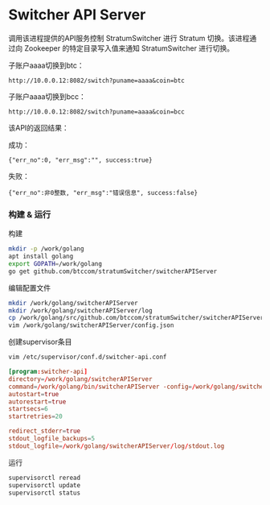 # Switcher API Server

调用该进程提供的API服务控制 StratumSwitcher 进行 Stratum 切换。该进程通过向 Zookeeper 的特定目录写入值来通知 StratumSwitcher 进行切换。


子账户aaaa切换到btc：
```
http://10.0.0.12:8082/switch?puname=aaaa&coin=btc
```

子账户aaaa切换到bcc：
```
http://10.0.0.12:8082/switch?puname=aaaa&coin=bcc
```

该API的返回结果：

成功：
```
{"err_no":0, "err_msg":"", success:true}
```

失败：
```
{"err_no":非0整数, "err_msg":"错误信息", success:false}
```


### 构建 & 运行

构建

```bash
mkdir -p /work/golang
apt install golang
export GOPATH=/work/golang
go get github.com/btccom/stratumSwitcher/switcherAPIServer
```

编辑配置文件

```bash
mkdir /work/golang/switcherAPIServer
mkdir /work/golang/switcherAPIServer/log
cp /work/golang/src/github.com/btccom/stratumSwitcher/switcherAPIServer/config.default.json /work/golang/switcherAPIServer/config.json
vim /work/golang/switcherAPIServer/config.json
```

创建supervisor条目

```bash
vim /etc/supervisor/conf.d/switcher-api.conf
```

```conf
[program:switcher-api]
directory=/work/golang/switcherAPIServer
command=/work/golang/bin/switcherAPIServer -config=/work/golang/switcherAPIServer/config.json -log_dir=/work/golang/switcherAPIServer/log -v 2
autostart=true
autorestart=true
startsecs=6
startretries=20

redirect_stderr=true
stdout_logfile_backups=5
stdout_logfile=/work/golang/switcherAPIServer/log/stdout.log
```

运行

```bash
supervisorctl reread
supervisorctl update
supervisorctl status
```
